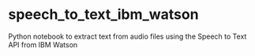 # speech_to_text_ibm_watson
Python notebook to extract text from audio files using the Speech to Text API from IBM  Watson
